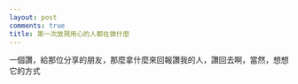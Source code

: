 ```yaml
---
layout: post
comments: true
title: 第一次放現用心的人都在做什麼
---
```


一個讚，給那位分享的朋友，那麼拿什麼來回報讚我的人，讚回去啊，當然，想想它的方式

